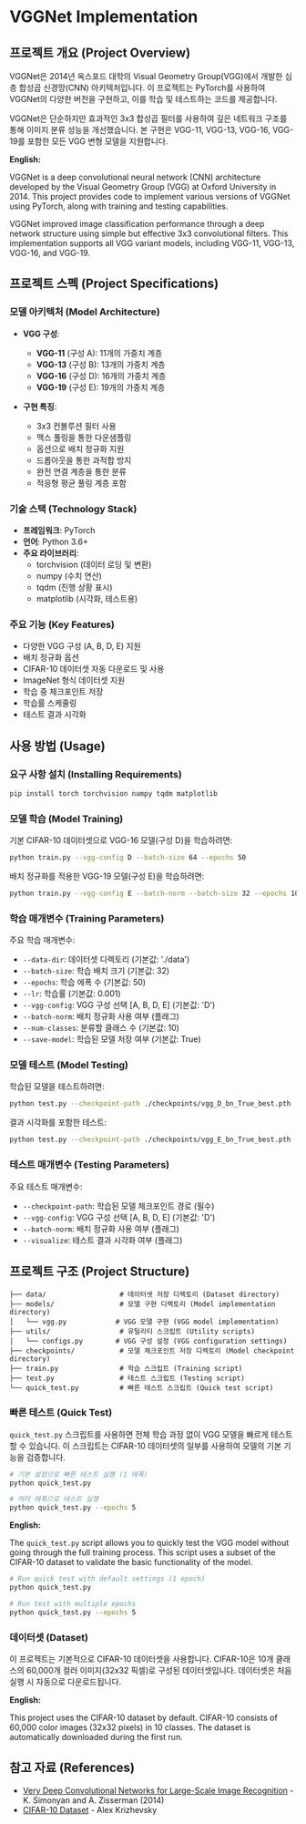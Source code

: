 # VGGNet Implementation

## 프로젝트 개요 (Project Overview)

VGGNet은 2014년 옥스포드 대학의 Visual Geometry Group(VGG)에서 개발한 심층 합성곱 신경망(CNN) 아키텍처입니다. 이 프로젝트는 PyTorch를 사용하여 VGGNet의 다양한 버전을 구현하고, 이를 학습 및 테스트하는 코드를 제공합니다.

VGGNet은 단순하지만 효과적인 3x3 합성곱 필터를 사용하여 깊은 네트워크 구조를 통해 이미지 분류 성능을 개선했습니다. 본 구현은 VGG-11, VGG-13, VGG-16, VGG-19를 포함한 모든 VGG 변형 모델을 지원합니다.

**English:**

VGGNet is a deep convolutional neural network (CNN) architecture developed by the Visual Geometry Group (VGG) at Oxford University in 2014. This project provides code to implement various versions of VGGNet using PyTorch, along with training and testing capabilities.

VGGNet improved image classification performance through a deep network structure using simple but effective 3x3 convolutional filters. This implementation supports all VGG variant models, including VGG-11, VGG-13, VGG-16, and VGG-19.

## 프로젝트 스펙 (Project Specifications)

### 모델 아키텍처 (Model Architecture)

- **VGG 구성**:
  - **VGG-11** (구성 A): 11개의 가중치 계층
  - **VGG-13** (구성 B): 13개의 가중치 계층
  - **VGG-16** (구성 D): 16개의 가중치 계층
  - **VGG-19** (구성 E): 19개의 가중치 계층
  
- **구현 특징**:
  - 3x3 컨볼루션 필터 사용
  - 맥스 풀링을 통한 다운샘플링
  - 옵션으로 배치 정규화 지원
  - 드롭아웃을 통한 과적합 방지
  - 완전 연결 계층을 통한 분류
  - 적응형 평균 풀링 계층 포함

### 기술 스택 (Technology Stack)

- **프레임워크**: PyTorch
- **언어**: Python 3.6+
- **주요 라이브러리**:
  - torchvision (데이터 로딩 및 변환)
  - numpy (수치 연산)
  - tqdm (진행 상황 표시)
  - matplotlib (시각화, 테스트용)

### 주요 기능 (Key Features)

- 다양한 VGG 구성 (A, B, D, E) 지원
- 배치 정규화 옵션
- CIFAR-10 데이터셋 자동 다운로드 및 사용
- ImageNet 형식 데이터셋 지원
- 학습 중 체크포인트 저장
- 학습률 스케줄링
- 테스트 결과 시각화

## 사용 방법 (Usage)

### 요구 사항 설치 (Installing Requirements)

```bash
pip install torch torchvision numpy tqdm matplotlib
```

### 모델 학습 (Model Training)

기본 CIFAR-10 데이터셋으로 VGG-16 모델(구성 D)을 학습하려면:

```bash
python train.py --vgg-config D --batch-size 64 --epochs 50
```

배치 정규화를 적용한 VGG-19 모델(구성 E)을 학습하려면:

```bash
python train.py --vgg-config E --batch-norm --batch-size 32 --epochs 100
```

### 학습 매개변수 (Training Parameters)

주요 학습 매개변수:

- `--data-dir`: 데이터셋 디렉토리 (기본값: './data')
- `--batch-size`: 학습 배치 크기 (기본값: 32)
- `--epochs`: 학습 에폭 수 (기본값: 50)
- `--lr`: 학습률 (기본값: 0.001)
- `--vgg-config`: VGG 구성 선택 [A, B, D, E] (기본값: 'D')
- `--batch-norm`: 배치 정규화 사용 여부 (플래그)
- `--num-classes`: 분류할 클래스 수 (기본값: 10)
- `--save-model`: 학습된 모델 저장 여부 (기본값: True)

### 모델 테스트 (Model Testing)

학습된 모델을 테스트하려면:

```bash
python test.py --checkpoint-path ./checkpoints/vgg_D_bn_True_best.pth --vgg-config D --batch-norm
```

결과 시각화를 포함한 테스트:

```bash
python test.py --checkpoint-path ./checkpoints/vgg_E_bn_True_best.pth --vgg-config E --batch-norm --visualize
```

### 테스트 매개변수 (Testing Parameters)

주요 테스트 매개변수:

- `--checkpoint-path`: 학습된 모델 체크포인트 경로 (필수)
- `--vgg-config`: VGG 구성 선택 [A, B, D, E] (기본값: 'D')
- `--batch-norm`: 배치 정규화 사용 여부 (플래그)
- `--visualize`: 테스트 결과 시각화 여부 (플래그)

## 프로젝트 구조 (Project Structure)

```
├── data/                  # 데이터셋 저장 디렉토리 (Dataset directory)
├── models/                # 모델 구현 디렉토리 (Model implementation directory)
│   └── vgg.py            # VGG 모델 구현 (VGG model implementation)
├── utils/                 # 유틸리티 스크립트 (Utility scripts)
│   └── configs.py        # VGG 구성 설정 (VGG configuration settings)
├── checkpoints/           # 모델 체크포인트 저장 디렉토리 (Model checkpoint directory)
├── train.py               # 학습 스크립트 (Training script)
├── test.py                # 테스트 스크립트 (Testing script)
└── quick_test.py          # 빠른 테스트 스크립트 (Quick test script)
```

### 빠른 테스트 (Quick Test)

`quick_test.py` 스크립트를 사용하면 전체 학습 과정 없이 VGG 모델을 빠르게 테스트할 수 있습니다. 이 스크립트는 CIFAR-10 데이터셋의 일부를 사용하여 모델의 기본 기능을 검증합니다.

```bash
# 기본 설정으로 빠른 테스트 실행 (1 에폭)
python quick_test.py

# 여러 에폭으로 테스트 실행
python quick_test.py --epochs 5
```

**English:**

The `quick_test.py` script allows you to quickly test the VGG model without going through the full training process. This script uses a subset of the CIFAR-10 dataset to validate the basic functionality of the model.

```bash
# Run quick test with default settings (1 epoch)
python quick_test.py

# Run test with multiple epochs
python quick_test.py --epochs 5
```

### 데이터셋 (Dataset)

이 프로젝트는 기본적으로 CIFAR-10 데이터셋을 사용합니다. CIFAR-10은 10개 클래스의 60,000개 컬러 이미지(32x32 픽셀)로 구성된 데이터셋입니다. 데이터셋은 처음 실행 시 자동으로 다운로드됩니다.

**English:**

This project uses the CIFAR-10 dataset by default. CIFAR-10 consists of 60,000 color images (32x32 pixels) in 10 classes. The dataset is automatically downloaded during the first run.

## 참고 자료 (References)

- [Very Deep Convolutional Networks for Large-Scale Image Recognition](https://arxiv.org/abs/1409.1556) - K. Simonyan and A. Zisserman (2014)
- [CIFAR-10 Dataset](https://www.cs.toronto.edu/~kriz/cifar.html) - Alex Krizhevsky